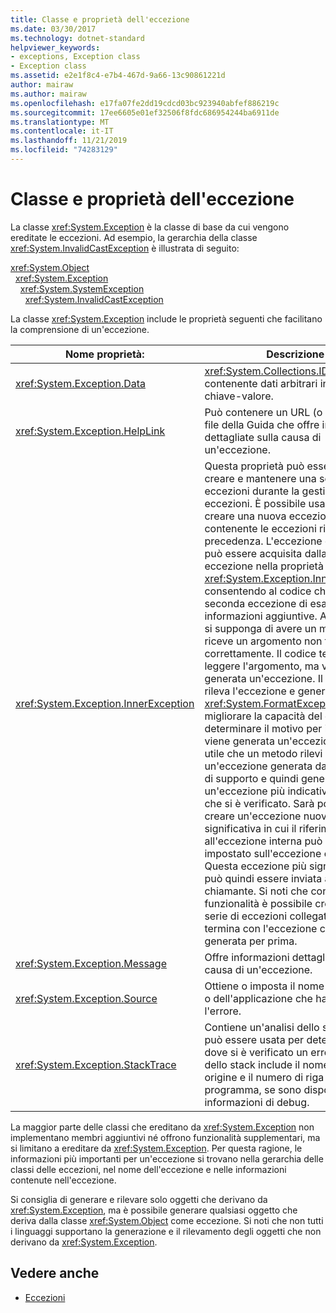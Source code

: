 ```yaml
---
title: Classe e proprietà dell'eccezione
ms.date: 03/30/2017
ms.technology: dotnet-standard
helpviewer_keywords:
- exceptions, Exception class
- Exception class
ms.assetid: e2e1f8c4-e7b4-467d-9a66-13c90861221d
author: mairaw
ms.author: mairaw
ms.openlocfilehash: e17fa07fe2dd19cdcd03bc923940abfef886219c
ms.sourcegitcommit: 17ee6605e01ef32506f8fdc686954244ba6911de
ms.translationtype: MT
ms.contentlocale: it-IT
ms.lasthandoff: 11/21/2019
ms.locfileid: "74283129"
---
```

# <a name="exception-class-and-properties"></a>Classe e proprietà dell'eccezione

La classe <xref:System.Exception> è la classe di base da cui vengono ereditate le eccezioni. Ad esempio, la gerarchia della classe <xref:System.InvalidCastException> è illustrata di seguito:

<xref:System.Object>\
&nbsp;&nbsp;<xref:System.Exception>\
&nbsp;&nbsp;&nbsp;&nbsp;<xref:System.SystemException>\
&nbsp;&nbsp;&nbsp;&nbsp;&nbsp;&nbsp;<xref:System.InvalidCastException>

La classe <xref:System.Exception> include le proprietà seguenti che facilitano la comprensione di un'eccezione.

| Nome proprietà: | Descrizione |
| ------------- | ----------- |
| <xref:System.Exception.Data> | <xref:System.Collections.IDictionary> contenente dati arbitrari in coppie chiave-valore. |
| <xref:System.Exception.HelpLink> | Può contenere un URL (o URN) di un file della Guida che offre informazioni dettagliate sulla causa di un'eccezione. |
| <xref:System.Exception.InnerException> | Questa proprietà può essere usata per creare e mantenere una serie di eccezioni durante la gestione delle eccezioni. È possibile usarla per creare una nuova eccezione contenente le eccezioni rilevate in precedenza. L'eccezione originale può essere acquisita dalla seconda eccezione nella proprietà <xref:System.Exception.InnerException>, consentendo al codice che gestisce la seconda eccezione di esaminare le informazioni aggiuntive. Ad esempio, si supponga di avere un metodo che riceve un argomento non formattato correttamente.  Il codice tenta di leggere l'argomento, ma viene generata un'eccezione. Il metodo rileva l'eccezione e genera <xref:System.FormatException>. Per migliorare la capacità del chiamante di determinare il motivo per il quale viene generata un'eccezione, è a volte utile che un metodo rilevi un'eccezione generata da una routine di supporto e quindi generi un'eccezione più indicativa dell'errore che si è verificato. Sarà possibile creare un'eccezione nuova e più significativa in cui il riferimento all'eccezione interna può essere impostato sull'eccezione originale. Questa eccezione più significativa può quindi essere inviata al chiamante. Si noti che con questa funzionalità è possibile creare una serie di eccezioni collegate che termina con l'eccezione che è stata generata per prima. |
| <xref:System.Exception.Message> | Offre informazioni dettagliate sulla causa di un'eccezione.
| <xref:System.Exception.Source> | Ottiene o imposta il nome dell'oggetto o dell'applicazione che ha generato l'errore. |
| <xref:System.Exception.StackTrace>| Contiene un'analisi dello stack che può essere usata per determinare dove si è verificato un errore. L'analisi dello stack include il nome del file di origine e il numero di riga del programma, se sono disponibili informazioni di debug. |

La maggior parte delle classi che ereditano da <xref:System.Exception> non implementano membri aggiuntivi né offrono funzionalità supplementari, ma si limitano a ereditare da <xref:System.Exception>. Per questa ragione, le informazioni più importanti per un'eccezione si trovano nella gerarchia delle classi delle eccezioni, nel nome dell'eccezione e nelle informazioni contenute nell'eccezione.

Si consiglia di generare e rilevare solo oggetti che derivano da <xref:System.Exception>, ma è possibile generare qualsiasi oggetto che deriva dalla classe <xref:System.Object> come eccezione. Si noti che non tutti i linguaggi supportano la generazione e il rilevamento degli oggetti che non derivano da <xref:System.Exception>.
  
## <a name="see-also"></a>Vedere anche

- [Eccezioni](index.md)
